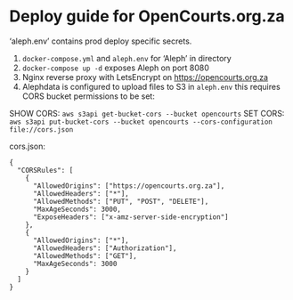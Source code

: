 # Deploy guide for OpenCourts.org.za

‘aleph.env’ contains prod deploy specific secrets.

1. `docker-compose.yml` and `aleph.env` for ‘Aleph’ in directory
2. `docker-compose up -d` exposes Aleph on port 8080
3. Nginx reverse proxy with LetsEncrypt on https://opencourts.org.za
4. Alephdata is configured to upload files to S3 in `aleph.env` this requires CORS bucket permissions to be set:

SHOW CORS: `aws s3api get-bucket-cors --bucket opencourts`
SET CORS: `aws s3api put-bucket-cors --bucket opencourts --cors-configuration file://cors.json`

cors.json:
```
{
  "CORSRules": [
    {
      "AllowedOrigins": ["https://opencourts.org.za"],
      "AllowedHeaders": ["*"],
      "AllowedMethods": ["PUT", "POST", "DELETE"],
      "MaxAgeSeconds": 3000,
      "ExposeHeaders": ["x-amz-server-side-encryption"]
    },
    {
      "AllowedOrigins": ["*"],
      "AllowedHeaders": ["Authorization"],
      "AllowedMethods": ["GET"],
      "MaxAgeSeconds": 3000
    }
  ]
}
```


